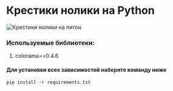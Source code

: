 # Крестики нолики на Python

![Крестики нолики на питон](https://www.meme-arsenal.com/memes/61763fa42ea26cb5790250d0394ddc31.jpg)



### Используемые библиотеки:
1. colorama==0.4.6



#### Для установки всех зависимостей наберите команду ниже
```
pip install -r requirements.txt
```
